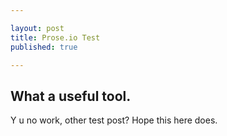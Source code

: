 ```yaml
---

layout: post
title: Prose.io Test
published: true

---
```


## What a useful tool.

Y u no work, other test post? Hope this here does.
